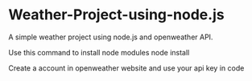 # Weather-Project-using-node.js
A simple weather project using node.js and openweather API.

Use this command to install node modules
node install

Create a account in openweather website and use your api key in code

